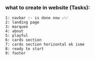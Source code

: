 ### what to create in website (Tasks):
    1: navbar :- is done now ✅✅
    2: landing page
    3: marquee
    4: about
    5: playful
    6: cards section
    7: cards section horizontal ek isme
    8: ready to start
    9: footer 